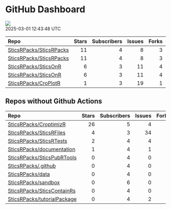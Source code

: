 GitHub Dashboard
================

![](https://github.com/SticsRPacks/status/workflows/Render%20Status/badge.svg)  
2025-03-01 12:43:48 UTC

| Repo                                                                  | Stars | Subscribers | Issues | Forks | Status                                                                                                                                                                                                                                                                                              | Commit                                                                                                                                                                       |
|:----------------------------------------------------------------------|------:|------------:|-------:|------:|:----------------------------------------------------------------------------------------------------------------------------------------------------------------------------------------------------------------------------------------------------------------------------------------------------|:-----------------------------------------------------------------------------------------------------------------------------------------------------------------------------|
| [SticsRPacks/SticsRPacks](https://github.com/SticsRPacks/SticsRPacks) |    11 |           4 |      8 |     3 | [![](https://github.com/SticsRPacks/SticsRPacks/workflows/.github/workflows/dependabot.yml/badge.svg)](https://github.com/SticsRPacks/SticsRPacks/actions/runs/12280022686)                                                                                                                         | <a href="https://github.com/SticsRPacks/SticsRPacks/commit/02682c83bc6ed7f9b6f980ed166010998dfbb3f7" title="Create dependabot.yml">02682c</a>                                |
| [SticsRPacks/SticsRPacks](https://github.com/SticsRPacks/SticsRPacks) |    11 |           4 |      8 |     3 | [![](https://github.com/SticsRPacks/SticsRPacks/workflows/R-CMD-check/badge.svg)](https://github.com/SticsRPacks/SticsRPacks/actions/runs/13548095760)                                                                                                                                              | <a href="https://github.com/SticsRPacks/SticsRPacks/commit/90d5b68cbeee45c6f2d911ee612e2ee01b4a5f7c" title="Merge pull request #48 from SticsRPacks/VEZY-patch-1">90d5b6</a> |
| [SticsRPacks/SticsOnR](https://github.com/SticsRPacks/SticsOnR)       |     6 |           3 |     11 |     4 | [![](https://github.com/SticsRPacks/SticsOnR/workflows/Update%20CITATION.cff/badge.svg)](https://github.com/SticsRPacks/SticsOnR/actions/runs/8021559644)                                                                                                                                           | <a href="https://github.com/SticsRPacks/SticsOnR/commit/85c3582359ae654f5e854ee3167adb0c0ddd1083" title="New release 1.2.0 (#20)">85c358</a>                                 |
| [SticsRPacks/SticsOnR](https://github.com/SticsRPacks/SticsOnR)       |     6 |           3 |     11 |     4 | [![](https://github.com/SticsRPacks/SticsOnR/workflows/R-CMD-check/badge.svg)](https://github.com/SticsRPacks/SticsOnR/actions/runs/13564253370) [![](https://github.com/SticsRPacks/SticsOnR/workflows/test-coverage/badge.svg)](https://github.com/SticsRPacks/SticsOnR/actions/runs/13564253358) | <a href="https://github.com/SticsRPacks/SticsOnR/commit/cd8175fe72513be605ae62fa54206f007cb5b391" title="fix: some linting probs (#47)">cd8175</a>                           |
| [SticsRPacks/CroPlotR](https://github.com/SticsRPacks/CroPlotR)       |     1 |           3 |     19 |     1 | [![](https://github.com/SticsRPacks/CroPlotR/workflows/Update%20CITATION.cff/badge.svg)](https://github.com/SticsRPacks/CroPlotR/actions/runs/8970280333)                                                                                                                                           | <a href="https://github.com/SticsRPacks/CroPlotR/commit/e804e766886e4bbf7518a3c137882c4bd834cbec" title="Up documentation">e804e7</a>                                        |

## Repos without Github Actions

| Repo                                                                          | Stars | Subscribers | Issues | Forks |
|:------------------------------------------------------------------------------|------:|------------:|-------:|------:|
| [SticsRPacks/CroptimizR](https://github.com/SticsRPacks/CroptimizR)           |    26 |           5 |      4 |     6 |
| [SticsRPacks/SticsRFiles](https://github.com/SticsRPacks/SticsRFiles)         |     4 |           3 |     34 |     4 |
| [SticsRPacks/SticsRTests](https://github.com/SticsRPacks/SticsRTests)         |     2 |           4 |      4 |     1 |
| [SticsRPacks/documentation](https://github.com/SticsRPacks/documentation)     |     1 |           4 |      1 |     0 |
| [SticsRPacks/SticsPubRTools](https://github.com/SticsRPacks/SticsPubRTools)   |     0 |           4 |      0 |     0 |
| [SticsRPacks/.github](https://github.com/SticsRPacks/.github)                 |     0 |           4 |      0 |     0 |
| [SticsRPacks/data](https://github.com/SticsRPacks/data)                       |     0 |           4 |      0 |     0 |
| [SticsRPacks/sandbox](https://github.com/SticsRPacks/sandbox)                 |     0 |           6 |      0 |     0 |
| [SticsRPacks/SticsContainRs](https://github.com/SticsRPacks/SticsContainRs)   |     0 |           4 |      0 |     0 |
| [SticsRPacks/tutorialPackage](https://github.com/SticsRPacks/tutorialPackage) |     0 |           4 |      2 |     0 |
